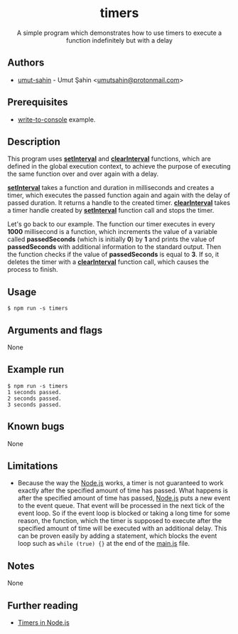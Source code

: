 <div align="center">
  <h1>timers</h1>
  A simple program which demonstrates how to use timers to execute a function indefinitely but with a delay
</div>

## Authors

- [umut-sahin](https://github.com/umut-sahin) - Umut Şahin \<umutsahin@protonmail.com>

## Prerequisites

- [write-to-console] example.

## Description

This program uses [**setInterval**] and [**clearInterval**] functions, which are defined in the global execution context, to achieve the purpose of executing the same function over and over again with a delay.

[**setInterval**] takes a function and duration in milliseconds and creates a timer, which executes the passed function again and again with the delay of passed duration.
It returns a handle to the created timer.
[**clearInterval**] takes a timer handle created by [**setInterval**] function call and stops the timer.

Let's go back to our example.
The function our timer executes in every **1000** millisecond is a function, which increments the value of a variable called **passedSeconds** (which is initially **0**) by **1** and prints the value of **passedSeconds** with additional information to the standard output.
Then the function checks if the value of **passedSeconds** is equal to **3**.
If so, it deletes the timer with a [**clearInterval**] function call, which causes the process to finish.

## Usage

```
$ npm run -s timers
```

## Arguments and flags

None

## Example run

```
$ npm run -s timers
1 seconds passed.
2 seconds passed.
3 seconds passed.
```

## Known bugs

None

## Limitations

- Because the way the [Node.js] works, a timer is not guaranteed to work exactly after the specified amount of time has passed.
  What happens is after the specified amount of time has passed, [Node.js] puts a new event to the event queue.
  That event will be processed in the next tick of the event loop.
  So if the event loop is blocked or taking a long time for some reason, the function, which the timer is supposed to execute after the specified amount of time will be executed with an additional delay.
  This can be proven easily by adding a statement, which blocks the event loop such as `while (true) {}`  at the end of the [main.js] file.

## Notes

None

## Further reading

- [Timers in Node.js]


[//]: # (Links)

[**clearInterval**]:
  https://nodejs.org/api/timers.html#timers_clearinterval_timeout
[**setInterval**]:
  https://nodejs.org/api/timers.html#timers_setinterval_callback_delay_args
[main.js]:
  https://github.com/umut-sahin/javascript-examples/blob/master/timers/src/main.js
[Node.js]:
  https://nodejs.org/
[Timers in Node.js]:
  https://nodejs.org/en/docs/guides/timers-in-node/
[write-to-console]:
  https://github.com/umut-sahin/javascript-examples/tree/master/write-to-console
